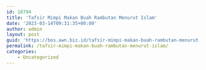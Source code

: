 ```yaml
---
id: 10794
title: 'Tafsir Mimpi Makan Buah Rambutan Menurut Islam'
date: '2023-03-14T09:31:35+00:00'
author: admin
layout: post
guid: 'https://bos.awn.biz.id/tafsir-mimpi-makan-buah-rambutan-menurut-islam/'
permalink: /tafsir-mimpi-makan-buah-rambutan-menurut-islam/
categories:
    - Uncategorized
---
```


